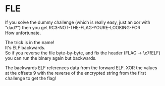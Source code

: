 FLE
===
If you solve the dummy challenge (which is really easy, just an xor with "dad?") then you get RC3-NOT-THE-FLAG-YOURE-LOOKING-FOR  
How unfortunate.  

The trick is in the name!  
It's ELF backwards.  
So if you reverse the file byte-by-byte, and fix the header (FLAG -> \x7fELF) you can run the binary again but backwards.

The backwards ELF references data from the forward ELF. XOR the values at the offsets 9 with the reverse of the encrypted string from the first challenge to get the flag!
